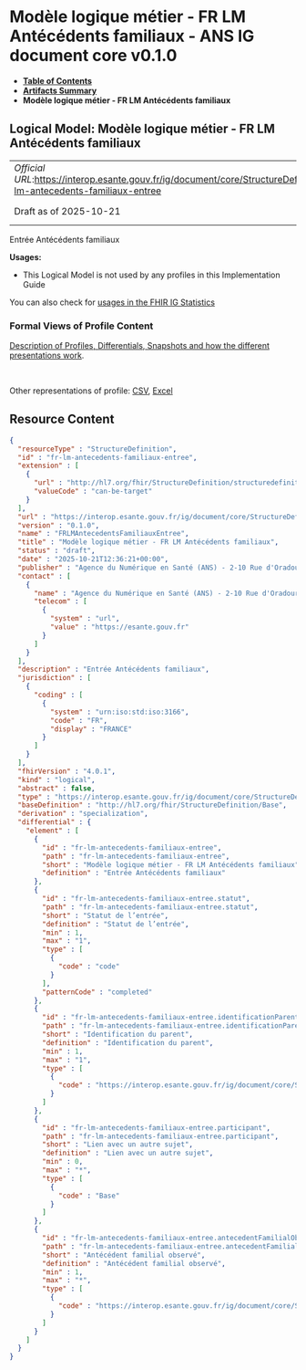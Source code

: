 # Modèle logique métier - FR LM Antécédents familiaux - ANS IG document core v0.1.0

* [**Table of Contents**](toc.md)
* [**Artifacts Summary**](artifacts.md)
* **Modèle logique métier - FR LM Antécédents familiaux**

## Logical Model: Modèle logique métier - FR LM Antécédents familiaux 

| | |
| :--- | :--- |
| *Official URL*:https://interop.esante.gouv.fr/ig/document/core/StructureDefinition/fr-lm-antecedents-familiaux-entree | *Version*:0.1.0 |
| Draft as of 2025-10-21 | *Computable Name*:FRLMAntecedentsFamiliauxEntree |

 
Entrée Antécédents familiaux 

**Usages:**

* This Logical Model is not used by any profiles in this Implementation Guide

You can also check for [usages in the FHIR IG Statistics](https://packages2.fhir.org/xig/ans.document.fr.core|current/StructureDefinition/fr-lm-antecedents-familiaux-entree)

### Formal Views of Profile Content

 [Description of Profiles, Differentials, Snapshots and how the different presentations work](http://build.fhir.org/ig/FHIR/ig-guidance/readingIgs.html#structure-definitions). 

 

Other representations of profile: [CSV](StructureDefinition-fr-lm-antecedents-familiaux-entree.csv), [Excel](StructureDefinition-fr-lm-antecedents-familiaux-entree.xlsx) 



## Resource Content

```json
{
  "resourceType" : "StructureDefinition",
  "id" : "fr-lm-antecedents-familiaux-entree",
  "extension" : [
    {
      "url" : "http://hl7.org/fhir/StructureDefinition/structuredefinition-type-characteristics",
      "valueCode" : "can-be-target"
    }
  ],
  "url" : "https://interop.esante.gouv.fr/ig/document/core/StructureDefinition/fr-lm-antecedents-familiaux-entree",
  "version" : "0.1.0",
  "name" : "FRLMAntecedentsFamiliauxEntree",
  "title" : "Modèle logique métier - FR LM Antécédents familiaux",
  "status" : "draft",
  "date" : "2025-10-21T12:36:21+00:00",
  "publisher" : "Agence du Numérique en Santé (ANS) - 2-10 Rue d'Oradour-sur-Glane, 75015 Paris",
  "contact" : [
    {
      "name" : "Agence du Numérique en Santé (ANS) - 2-10 Rue d'Oradour-sur-Glane, 75015 Paris",
      "telecom" : [
        {
          "system" : "url",
          "value" : "https://esante.gouv.fr"
        }
      ]
    }
  ],
  "description" : "Entrée Antécédents familiaux",
  "jurisdiction" : [
    {
      "coding" : [
        {
          "system" : "urn:iso:std:iso:3166",
          "code" : "FR",
          "display" : "FRANCE"
        }
      ]
    }
  ],
  "fhirVersion" : "4.0.1",
  "kind" : "logical",
  "abstract" : false,
  "type" : "https://interop.esante.gouv.fr/ig/document/core/StructureDefinition/fr-lm-antecedents-familiaux-entree",
  "baseDefinition" : "http://hl7.org/fhir/StructureDefinition/Base",
  "derivation" : "specialization",
  "differential" : {
    "element" : [
      {
        "id" : "fr-lm-antecedents-familiaux-entree",
        "path" : "fr-lm-antecedents-familiaux-entree",
        "short" : "Modèle logique métier - FR LM Antécédents familiaux",
        "definition" : "Entrée Antécédents familiaux"
      },
      {
        "id" : "fr-lm-antecedents-familiaux-entree.statut",
        "path" : "fr-lm-antecedents-familiaux-entree.statut",
        "short" : "Statut de l’entrée",
        "definition" : "Statut de l’entrée",
        "min" : 1,
        "max" : "1",
        "type" : [
          {
            "code" : "code"
          }
        ],
        "patternCode" : "completed"
      },
      {
        "id" : "fr-lm-antecedents-familiaux-entree.identificationParent",
        "path" : "fr-lm-antecedents-familiaux-entree.identificationParent",
        "short" : "Identification du parent",
        "definition" : "Identification du parent",
        "min" : 1,
        "max" : "1",
        "type" : [
          {
            "code" : "https://interop.esante.gouv.fr/ig/document/core/StructureDefinition/fr-lm-sujet"
          }
        ]
      },
      {
        "id" : "fr-lm-antecedents-familiaux-entree.participant",
        "path" : "fr-lm-antecedents-familiaux-entree.participant",
        "short" : "Lien avec un autre sujet",
        "definition" : "Lien avec un autre sujet",
        "min" : 0,
        "max" : "*",
        "type" : [
          {
            "code" : "Base"
          }
        ]
      },
      {
        "id" : "fr-lm-antecedents-familiaux-entree.antecedentFamilialObserve",
        "path" : "fr-lm-antecedents-familiaux-entree.antecedentFamilialObserve",
        "short" : "Antécédent familial observé",
        "definition" : "Antécédent familial observé",
        "min" : 1,
        "max" : "*",
        "type" : [
          {
            "code" : "https://interop.esante.gouv.fr/ig/document/core/StructureDefinition/fr-lm-antecedent-familial-observe"
          }
        ]
      }
    ]
  }
}

```
